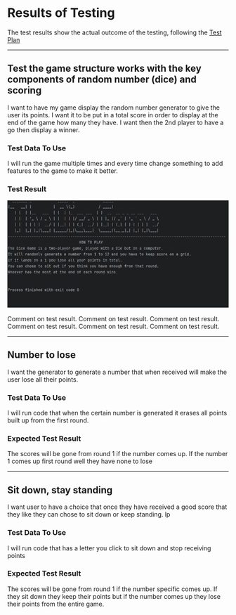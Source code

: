 # Results of Testing

The test results show the actual outcome of the testing, following the [Test Plan](test-plan.md)

---

## Test the game structure works with the key components of random number (dice) and scoring

I want to have my game display the random number generator to give the user its points. I want it to be put in a total
score in order to display at the end of the game how many they have. I want then the 2nd player to have a go then display a winner.

### Test Data To Use

I will run the game multiple times and every time change something to add features to the game to make it better.

### Test Result

![Animation 1.gif](screenshots/Animation%201.gif)

Comment on test result. Comment on test result. Comment on test result. Comment on test result. Comment on test result. Comment on test result.

---

## Number to lose

I want the generator to generate a number that when received will make the user lose all their points.

### Test Data To Use

I will run code that when the certain number is generated it erases all points built up from the first round.

### Expected Test Result

The scores will be gone from round 1 if the number comes up. If the number 1 comes up first round well they have none to lose

---

## Sit down, stay standing

I want user to have a choice that once they have received a good score that they like they can chose to sit down
or keep standing.
lp
### Test Data To Use

I will run code that has a letter you click to sit down and stop receiving points

### Expected Test Result

The scores will be gone from round 1 if the number specific comes up. If they sit down they keep their points but if
the number comes up they lose their points from the entire game.